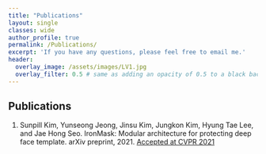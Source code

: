 ```yaml
---
title: "Publications"
layout: single
classes: wide
author_profile: true
permalink: /Publications/
excerpt: 'If you have any questions, please feel free to email me.'
header:
  overlay_image: /assets/images/LV1.jpg
  overlay_filter: 0.5 # same as adding an opacity of 0.5 to a black background
---
```


## Publications

1. Sunpill Kim, Yunseong Jeong, Jinsu Kim, Jungkon Kim, Hyung Tae Lee, and Jae Hong Seo. IronMask: Modular architecture for protecting deep face template. arXiv preprint, 2021. <A href="http://cvpr2021.thecvf.com/">Accepted at CVPR 2021</A>